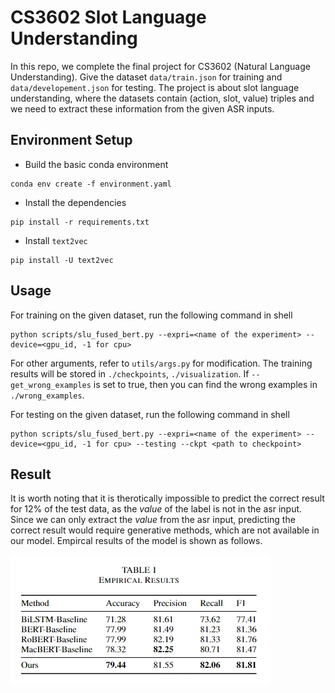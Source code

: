 # CS3602 Slot Language Understanding

In this repo, we complete the final project for CS3602 (Natural Language Understanding). Give the dataset `data/train.json` for training and `data/developement.json` for testing. The project is about slot language understanding, where the datasets contain (action, slot, value) triples and we need to extract these information from the given ASR inputs.

## Environment Setup

- Build the basic conda environment
```
conda env create -f environment.yaml
```

- Install the dependencies

```
pip install -r requirements.txt
```

- Install `text2vec`
```
pip install -U text2vec
```


## Usage

For training on the given dataset, run the following command in shell

```shell
python scripts/slu_fused_bert.py --expri=<name of the experiment> --device=<gpu_id, -1 for cpu>
```

For other arguments, refer to `utils/args.py` for modification. The training results will be stored in `./checkpoints`, `./visualization`. If `--get_wrong_examples` is set to true, then you can find the wrong examples in `./wrong_examples`.


For testing on the given dataset, run the following command in shell

```shell
python scripts/slu_fused_bert.py --expri=<name of the experiment> --device=<gpu_id, -1 for cpu> --testing --ckpt <path to checkpoint>
```


## Result

It is worth noting that it is therotically impossible to predict the correct result for 12% of the test data, as the *value* of the label is not in the asr input. Since we can only extract the *value* from the asr input, predicting the correct result would require generative methods, which are not available in our model. Empircal results of the model is shown as follows.

![](imgs/result.png)
